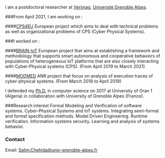 
I am a postdoctoral researcher at [Verimag](https://www.verimag.fr), [Université Grenoble Alpes](https://www.univ-grenoble-alpes.fr/english/). 

###From April 2021, I am working on :

####[CPS4EU](https://cps4eu.eu/) 
European project which aims to deal with technical problems as well as organizational problems of CPS (Cyber Physical Systems).

###I worked on :

####[BRAIN-IoT](https://www.brain-iot.eu/) 
European project that aims at establishing a framework and methodology that supports smart autonomous and cooperative behaviors of populations of heterogeneous IoT platforms that are also closely interacting with Cyber-Physical systems (CPS). (From April 2019 to March 2021)

####[MODMED](http://vasco.imag.fr/MODMED/MODMEDHome.html) 
ANR project that focus on analysis of execution traces of cyber-physical systems. (From March 2018 to April 2019)

I defended my [Ph.D.](https://theses.univ-oran1.dz/document/15201707t.pdf) in computer science on 2017 at University of Oran 1 (Algeria) in collaboration with University of Grenoble Alpes (France). 

###Research interest 
Formal Modeling and Verification of software systems. 
Cyber-Physical Systems and IoT systems.
Integrating semi-formal and formal specification methods. 
Model Driven Engineering.
Runtime verification.
Information systems security.
Learning and analysis of systems behavior.  


### Contact 
Email: Salim.Chehida@univ-grenoble-alpes.fr


